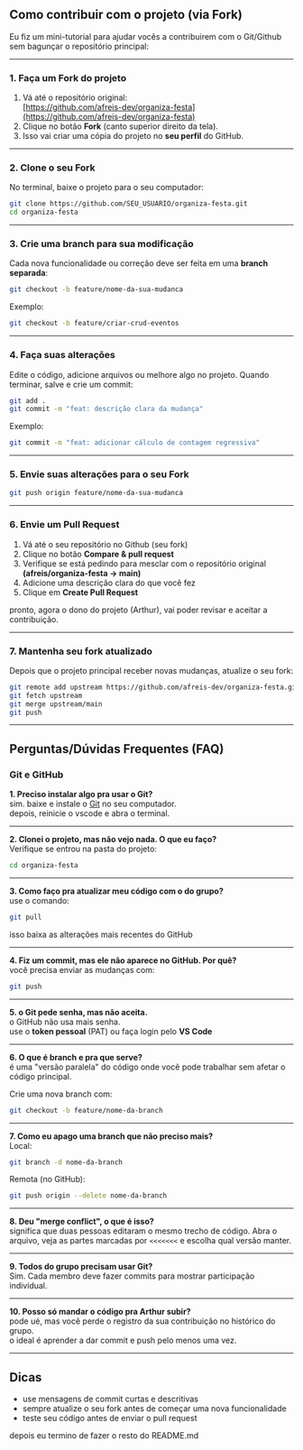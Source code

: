 ## Como contribuir com o projeto (via Fork)

Eu fiz um mini-tutorial para ajudar vocês a contribuirem com o Git/Github sem bagunçar o repositório principal:

---
###  1. Faça um Fork do projeto
1. Vá até o repositório original:  
    [https://github.com/afreis-dev/organiza-festa](https://github.com/afreis-dev/organiza-festa)
2. Clique no botão **Fork** (canto superior direito da tela).
3. Isso vai criar uma cópia do projeto no **seu perfil** do GitHub.

---

###  2. Clone o seu Fork
No terminal, baixe o projeto para o seu computador:

```bash
git clone https://github.com/SEU_USUARIO/organiza-festa.git
cd organiza-festa
```

---

###  3. Crie uma branch para sua modificação
Cada nova funcionalidade ou correção deve ser feita em uma **branch separada**:

```bash
git checkout -b feature/nome-da-sua-mudanca
```
Exemplo:
```bash
git checkout -b feature/criar-crud-eventos
```

---

###  4. Faça suas alterações
Edite o código, adicione arquivos ou melhore algo no projeto.
Quando terminar, salve e crie um commit:

```bash
git add .
git commit -m "feat: descrição clara da mudança"
```
Exemplo:
```bash
git commit -m "feat: adicionar cálculo de contagem regressiva"
```

---

###  5. Envie suas alterações para o seu Fork
```bash
git push origin feature/nome-da-sua-mudanca
```

---

###  6. Envie um Pull Request
1. Vá até o seu repositório no Github (seu fork)
2. Clique no botão **Compare & pull request**
3. Verifique se está pedindo para mesclar com o repositório original
**(afreis/organiza-festa -> main)**
4. Adicione uma descrição clara do que você fez
5. Clique em **Create Pull Request**

pronto, agora o dono do projeto (Arthur), vai poder revisar e aceitar a contribuição.

---

###  7. Mantenha seu fork atualizado
Depois que o projeto principal receber novas mudanças, atualize o seu fork:

```bash
git remote add upstream https://github.com/afreis-dev/organiza-festa.git
git fetch upstream
git merge upstream/main
git push
```

---

##  Perguntas/Dúvidas Frequentes (FAQ)

###  Git e GitHub

**1. Preciso instalar algo pra usar o Git?**  
sim. baixe e instale o [Git](https://git-scm.com/downloads) no seu computador.  
depois, reinicie o vscode e abra o terminal.

---

**2. Clonei o projeto, mas não vejo nada. O que eu faço?**  
Verifique se entrou na pasta do projeto:  
```bash
cd organiza-festa
```

---

**3. Como faço pra atualizar meu código com o do grupo?**  
use o comando:
```bash
git pull
```
isso baixa as alterações mais recentes do GitHub

---

**4. Fiz um commit, mas ele não aparece no GitHub. Por quê?**  
você precisa enviar as mudanças com:
```bash
git push
```

---

**5. o Git pede senha, mas não aceita.**  
o GitHub não usa mais senha.  
use o **token pessoal** (PAT) ou faça login pelo **VS Code**

---

**6. O que é branch e pra que serve?**  
é uma "versão paralela" do código onde você pode trabalhar sem afetar o código principal.  

Crie uma nova branch com:
```bash
git checkout -b feature/nome-da-branch
```

---

**7. Como eu apago uma branch que não preciso mais?**  
Local:
```bash
git branch -d nome-da-branch
```
Remota (no GitHub):
```bash
git push origin --delete nome-da-branch
```

---

**8. Deu "merge conflict", o que é isso?**  
significa que duas pessoas editaram o mesmo trecho de código.
Abra o arquivo, veja as partes marcadas por ``<<<<<<<`` e escolha qual versão manter.

---

**9. Todos do grupo precisam usar Git?**  
Sim. Cada membro deve fazer commits para mostrar participação individual.

---

**10. Posso só mandar o código pra Arthur subir?**  
pode ué, mas você perde o registro da sua contribuição no histórico do grupo.  
o ideal é aprender a dar commit e push pelo menos uma vez.

---

## Dicas
* use mensagens de commit curtas e descritivas
* sempre atualize o seu fork antes de começar uma nova funcionalidade
* teste seu código antes de enviar o pull request

depois eu termino de fazer o resto do README.md
